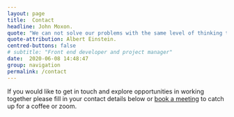 ```yaml
---
layout: page
title:  Contact
headline: John Moxon.
quote: "We can not solve our problems with the same level of thinking that created them."
quote-attribution: Albert Einstein.
centred-buttons: false
# subtitle: "Front end developer and project manager"
date:  2020-06-08 14:48:47
group: navigation
permalink: /contact
---
```


If you would like to get in touch and explore opportunities in working together please fill in your contact details below or [book a meeting](https://meetings.hubspot.com/jmoxon) to catch up for a coffee or zoom.


<script charset="utf-8" type="text/javascript" src="//js.hsforms.net/forms/shell.js"></script>
<script>
  hbspt.forms.create({
	portalId: "7805952",
	formId: "7cc41f3f-588d-4f69-955a-2dbb3c50ee60"
});
</script>
